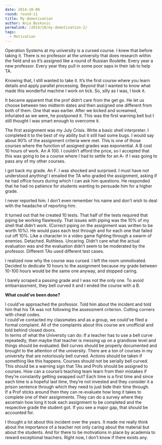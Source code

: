 ```yaml
---
date: 2014-10-08
round: round-11
title: My demotivation
author: Anja Boskovic
permalink: /2014/10/my-demotivation-2/
tags:
  - Motivation
---
```

Operation Systems at my university is a cursed course. I knew that before taking it. There is no professor at the university that does research within the field and so it&#8217;s assigned like a round of Russian Roulette. Every year a new professor. Every year they pull in some poor saps in their lab to help TA. 

Knowing that, I still wanted to take it. It&#8217;s the first course where you learn details and apply parallel processing. Beyond that I wanted to know what made this wonderful machine I work on tick. So, silly as I was, I took it.

It became apparent that the prof didn&#8217;t care from the get go. He let us choose between two midterm dates and then assigned one different from both of them. One that was earlier. After we kicked and screamed, infuriated as we were, he postponed it. This was the first warning bell but I still thought I was smart enough to overcome it.

The first assignment was my July Crisis. Write a basic shell interpreter. I completed it to the best of my ability but it still had some bugs. I would say about 90% of the assignment criteria were met. This is one of those courses where the function of assigned grades was exponential. A B cost 10 hours of work. An A 100. I couldn&#8217;t afford the price, so I accepted that this was going to be a course where I had to settle for an A- if I was going to pass any of my other courses.

I got back my grade. An F. I was shocked and surprised. I must have not understood anything! I emailed the TA who graded the assignment, asking if he had office hours during which I can ask him questions. He responded that he had no patience for students wanting to persuade him for a higher grade.

I never reported him. I don&#8217;t even remember his name and don&#8217;t wish to deal with the headache of reporting him. 

It turned out that he created 10 tests. That half of the tests required that piping be working flawlessly. That issues with piping was the 10% of my shell that didn&#8217;t work. (Correct piping on the assignment was written to be worth 10%). He would pass each test through and for each one that failed cut off 10%. Like a character in a video game fighting through a swarm of enemies. Detached. Ruthless. Uncaring. Didn&#8217;t care what the actual evaluation was and the evaluation didn&#8217;t seem to be moderated by the professor. Different TAs used different test cases. 

I realized now why the course was cursed. I left the room unmotivated. Decided to dedicate 10 hours to the assignment because my grade between 10-100 hours would be the same one anyway, and stopped caring.

I barely scraped a passing grade and I was not the only one. To avoid embarrassment, they bell curved it and I ended the course with a B.

**What could&#8217;ve been done?**

I could&#8217;ve approached the professor. Told him about the incident and told him that his TA was not following the assessment criterion. Cutting corners with cheat codes.  
I could&#8217;ve contacted my classmates and as a group, we could&#8217;ve filed a formal complaint. All of the complaints about this course are unofficial and told behind closed doors.  
In terms of what the University can do: If a teacher has to use a bell curve repeatedly, then maybe that teacher is messing up on a grandiose level and things should be evaluated. Bell curves should be properly documented and brought to the attention of the university. There are a ton of courses in my university that are notoriously bell curved. Actions should be taken if something like this happens. Courses should not be serially bell curved.  
This should be a warning sign that TAs and Profs should be assigned to courses. How can a course&#8217;s teaching team learn from their mistakes if they&#8217;re constantly getting swapped out? Each time is a first time and since each time is a hopeful last time, they&#8217;re not invested and they consider it a prison sentence through which they need to just bide their time through.  
If a Prof sticks around then they can re-evaluate how long it takes to complete one of their assignments. They can do a survey where they ascertain how long it took each assignment to be completed and the respective grade the student got. If you see a major gap, that should be accounted for. 

I thought a lot about this incident over the years. It made me really think about the importance of a teacher not only caring about the material but about the students. And for there to be motivations in place by academia to reward exceptional teachers. Right now, I don&#8217;t know if there exists any.
